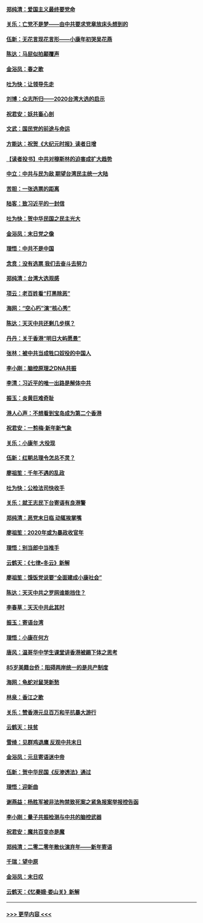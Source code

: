 #### [郑纯清：爱国主义最终要党命](../pages/nsc993/n11802197.md?t=01182255) 
#### [关乐：亡党不是梦——由中共要求党章放床头想到的](../pages/nsc993/n11802156.md?t=01182255) 
#### [伍新：无花言现花言形——小康年初哭吴花燕](../pages/nsc993/n11800044.md?t=01182255) 
#### [陈达：马屁似拍颠覆声](../pages/nsc993/n11800010.md?t=01182255) 
#### [金浴凤：春之歌](../pages/nsc993/n11797687.md?t=01182255) 
#### [吐为快：让领导先走](../pages/nsc993/n11797512.md?t=01182255) 
#### [刘博：众志所归——2020台湾大选的启示](../pages/nsc993/n11796878.md?t=01182255) 
#### [祝君安：妖共畜心剖](../pages/nsc993/n11794273.md?t=01182255) 
#### [文武：国民党的前途与命运](../pages/nsc993/n11794198.md?t=01182255) 
#### [方能达：祝贺《大纪元时报》读者日增](../pages/nsc993/n11793807.md?t=01182255) 
#### [【读者投书】中共对穆斯林的迫害成扩大趋势](../pages/nsc993/n11791371.md?t=01182255) 
#### [中立：中共与民为敌 期望台湾民主统一大陆](../pages/nsc993/n11790392.md?t=01182255) 
#### [苦胆：一张选票的距离](../pages/nsc993/n11788914.md?t=01182255) 
#### [陆客：致习近平的一封信](../pages/nsc993/n11788867.md?t=01182255) 
#### [吐为快：贺中华民国之民主光大](../pages/nsc993/n11788618.md?t=01182255) 
#### [金浴凤：末日党之像](../pages/nsc993/n11787475.md?t=01182255) 
#### [理悟：中共不是中国](../pages/nsc993/n11787463.md?t=01182255) 
#### [念贲：没有选票  我们去奋斗去努力](../pages/nsc993/n11787398.md?t=01182255) 
#### [郑纯清：台湾大选观感](../pages/nsc993/n11786210.md?t=01182255) 
#### [项云：老百姓看“打黑除恶”](../pages/nsc993/n11785398.md?t=01182255) 
#### [海网：“空心朽”演“核心秀”](../pages/nsc993/n11783874.md?t=01182255) 
#### [陈达：天灭中共还剩几步棋？](../pages/nsc993/n11783719.md?t=01182255) 
#### [丹丹：关于香港“明日大屿愿景”](../pages/nsc993/n11783273.md?t=01182255) 
#### [张林：被中共当成牲口奴役的中国人](../pages/nsc993/n11782397.md?t=01182255) 
#### [李小刚：脑控原理之DNA共振](../pages/nsc993/n11780962.md?t=01182255) 
#### [李清：习近平的唯一出路是解体中共](../pages/nsc993/n11780866.md?t=01182255) 
#### [振玉：炎黄巨难奇耻](../pages/nsc993/n11779632.md?t=01182255) 
#### [港人心声：不想看到宝岛成为第二个香港](../pages/nsc993/n11778817.md?t=01182255) 
#### [祝君安：一剪梅‧新年新气象](../pages/nsc993/n11776340.md?t=01182255) 
#### [关乐：小康年 大役现](../pages/nsc993/n11774213.md?t=01182255) 
#### [伍新：红朝总理令怎总不灵？](../pages/nsc993/n11770813.md?t=01182255) 
#### [廖祖笙：千年不遇的乱政](../pages/nsc993/n11770373.md?t=01182255) 
#### [吐为快：公检法司快收手](../pages/nsc993/n11770359.md?t=01182255) 
#### [关乐：就王志民下台寄语有良港警](../pages/nsc993/n11769903.md?t=01182255) 
#### [郑纯清：恶党末日临 动辄挨掌嘴](../pages/nsc993/n11769356.md?t=01182255) 
#### [廖祖笙：2020年或为暴政收官年](../pages/nsc993/n11768216.md?t=01182255) 
#### [理悟：别当郎中当推手](../pages/nsc993/n11768243.md?t=01182255) 
#### [云鹤天：《七律▪冬云》新解](../pages/nsc993/n11768204.md?t=01182255) 
#### [廖祖笙：饿饭党说要“全面建成小康社会”](../pages/nsc993/n11767482.md?t=01182255) 
#### [陈达：天灭中共之罗网谁能挡住？](../pages/nsc993/n11767465.md?t=01182255) 
#### [李春草：天灭中共此其时](../pages/nsc993/n11767452.md?t=01182255) 
#### [振玉：寄语台湾](../pages/nsc993/n11767432.md?t=01182255) 
#### [理悟：小康在何方](../pages/nsc993/n11767394.md?t=01182255) 
#### [唐风：温哥华中学生课堂讲香港被踢下体之思考](../pages/nsc993/n11766848.md?t=01182255) 
#### [85岁美籍台侨：阻碍两岸统一的是共产制度](../pages/nsc993/n11765043.md?t=01182255) 
#### [海网：龟蛇对鼠哭新愁](../pages/nsc993/n11764895.md?t=01182255) 
#### [林泉：香江之歌](../pages/nsc993/n11764415.md?t=01182255) 
#### [关乐：赞香港元旦百万和平抗暴大游行](../pages/nsc993/n11764382.md?t=01182255) 
#### [云鹤天：扶贫](../pages/nsc993/n11764245.md?t=01182255) 
#### [雪绮：见群鸡退鹰  反观中共末日](../pages/nsc993/n11762112.md?t=01182255) 
#### [金浴凤：元旦寄语迷中帝](../pages/nsc993/n11761788.md?t=01182255) 
#### [伍新：贺中华民国《反渗透法》通过](../pages/nsc993/n11761994.md?t=01182255) 
#### [理悟：迎新曲](../pages/nsc993/n11761152.md?t=01182255) 
#### [谢燕益：杨胜军被非法拘禁致死案之紧急报案举报控告函](../pages/nsc993/n11756134.md?t=01182255) 
#### [李小刚：量子共振检测与中共的脑控武器](../pages/nsc993/n11754518.md?t=01182255) 
#### [祝君安：魔共百变亦是魔](../pages/nsc993/n11754469.md?t=01182255) 
#### [郑纯清：二零二零年散伙演弃年——新年寄语](../pages/nsc993/n11754195.md?t=01182255) 
#### [千瑞：望中原](../pages/nsc993/n11754159.md?t=01182255) 
#### [金浴凤：末日叹](../pages/nsc993/n11752359.md?t=01182255) 
#### [云鹤天：《忆秦娥‧娄山关》新解](../pages/nsc993/n11752348.md?t=01182255) 

----
#### [ >>> 更早内容 <<< ](../indexes/nsc993-earlier.md)
